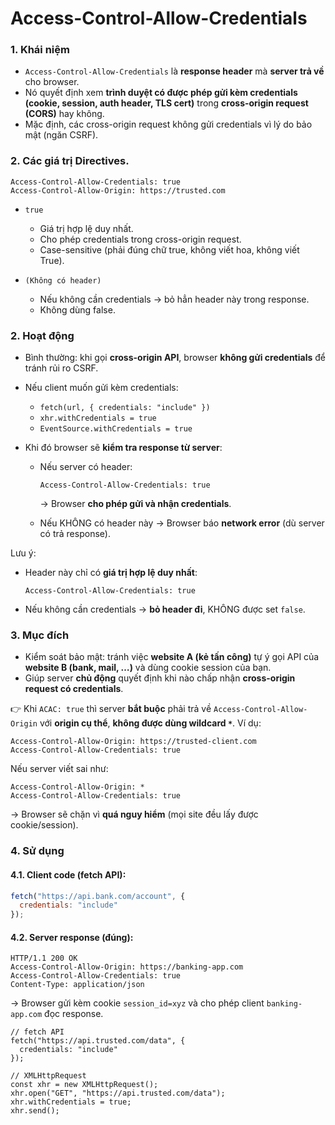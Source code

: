 # Access-Control-Allow-Credentials

### 1. **Khái niệm**

* `Access-Control-Allow-Credentials` là **response header** mà **server trả về** cho browser.
* Nó quyết định xem **trình duyệt có được phép gửi kèm credentials (cookie, session, auth header, TLS cert)** trong **cross-origin request (CORS)** hay không.
* Mặc định, các cross-origin request không gửi credentials vì lý do bảo mật (ngăn CSRF).

### 2. Các giá trị Directives.

```
Access-Control-Allow-Credentials: true
Access-Control-Allow-Origin: https://trusted.com

```

- `true`

  - Giá trị hợp lệ duy nhất.
  - Cho phép credentials trong cross-origin request.
  - Case-sensitive (phải đúng chữ true, không viết hoa, không viết True).

- `(Không có header)`

  - Nếu không cần credentials → bỏ hẳn header này trong response.
  - Không dùng false.

### 2. **Hoạt động**

* Bình thường: khi gọi **cross-origin API**, browser **không gửi credentials** để tránh rủi ro CSRF.
* Nếu client muốn gửi kèm credentials:

  * `fetch(url, { credentials: "include" })`
  * `xhr.withCredentials = true`
  * `EventSource.withCredentials = true`
* Khi đó browser sẽ **kiểm tra response từ server**:

  * Nếu server có header:

    ```
    Access-Control-Allow-Credentials: true
    ```

    → Browser **cho phép gửi và nhận credentials**.
  * Nếu KHÔNG có header này → Browser báo **network error** (dù server có trả response).

Lưu ý:

* Header này chỉ có **giá trị hợp lệ duy nhất**:

  ```
  Access-Control-Allow-Credentials: true
  ```
* Nếu không cần credentials → **bỏ header đi**, KHÔNG được set `false`.


### 3. **Mục đích**

* Kiểm soát bảo mật: tránh việc **website A (kẻ tấn công)** tự ý gọi API của **website B (bank, mail, …)** và dùng cookie session của bạn.
* Giúp server **chủ động** quyết định khi nào chấp nhận **cross-origin request có credentials**.

👉 Khi `ACAC: true` thì server **bắt buộc** phải trả về `Access-Control-Allow-Origin` với **origin cụ thể**, **không được dùng wildcard `*`**.
Ví dụ:

```
Access-Control-Allow-Origin: https://trusted-client.com
Access-Control-Allow-Credentials: true
```

Nếu server viết sai như:

```
Access-Control-Allow-Origin: *
Access-Control-Allow-Credentials: true
```

→ Browser sẽ chặn vì **quá nguy hiểm** (mọi site đều lấy được cookie/session).


### 4. **Sử dụng**

#### 4.1. Client code (fetch API):

```js
fetch("https://api.bank.com/account", {
  credentials: "include"
});
```

#### 4.2. Server response (đúng):

```
HTTP/1.1 200 OK
Access-Control-Allow-Origin: https://banking-app.com
Access-Control-Allow-Credentials: true
Content-Type: application/json
```

→ Browser gửi kèm cookie `session_id=xyz` và cho phép client `banking-app.com` đọc response.


```
// fetch API
fetch("https://api.trusted.com/data", {
  credentials: "include"
});

// XMLHttpRequest
const xhr = new XMLHttpRequest();
xhr.open("GET", "https://api.trusted.com/data");
xhr.withCredentials = true;
xhr.send();

```


